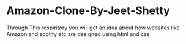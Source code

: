 # Amazon-Clone-By-Jeet-Shetty
Through This respiritory you will get an idea about how websites like Amazon and spotify etc are designed using html and css
